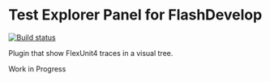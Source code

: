 Test Explorer Panel for FlashDevelop
=======
[![Build status](https://ci.appveyor.com/api/projects/status/gw7k2ehxkis2a85x?svg=true)](https://ci.appveyor.com/project/slavara/fdplugin-testexplorer)

Plugin that show FlexUnit4 traces in a visual tree.

Work in Progress
